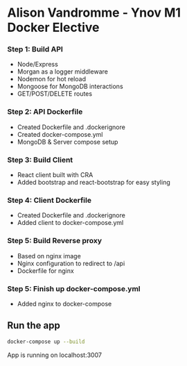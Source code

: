 # Alison Vandromme - Ynov M1 Docker Elective

### Step 1: Build API

- Node/Express
- Morgan as a logger middleware
- Nodemon for hot reload
- Mongoose for MongoDB interactions
- GET/POST/DELETE routes

### Step 2: API Dockerfile

- Created Dockerfile and .dockerignore
- Created docker-compose.yml
- MongoDB & Server compose setup

### Step 3: Build Client

- React client built with CRA
- Added bootstrap and react-bootstrap for easy styling

### Step 4: Client Dockerfile

- Created Dockerfile and .dockerignore
- Added client to docker-compose.yml

### Step 5: Build Reverse proxy

- Based on nginx image
- Nginx configuration to redirect to /api
- Dockerfile for nginx

### Step 5: Finish up docker-compose.yml

- Added nginx to docker-compose

## Run the app

```sh
docker-compose up --build
```

App is running on localhost:3007

